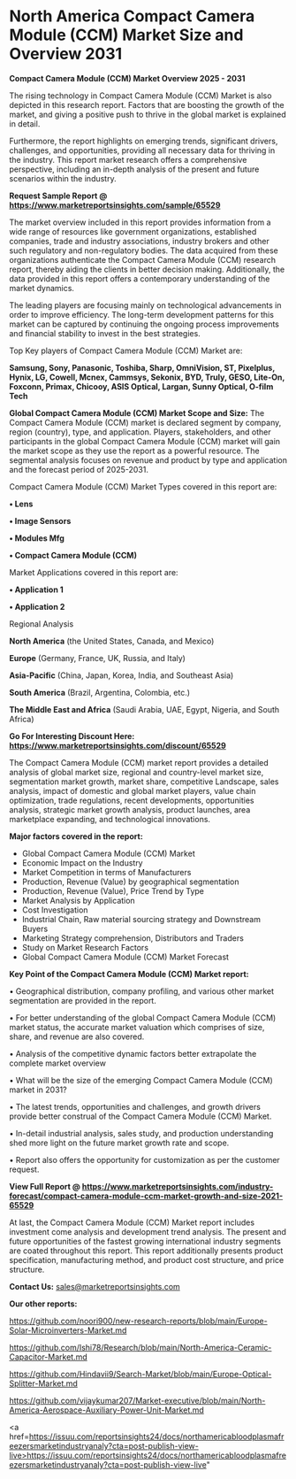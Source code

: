 # North America Compact Camera Module (CCM) Market Size and Overview 2031

<Strong> Compact Camera Module (CCM) Market Overview 2025 - 2031</strong>

The rising technology in Compact Camera Module (CCM) Market is also depicted in this research report. Factors that are boosting the growth of the market, and giving a positive push to thrive in the global market is explained in detail.

Furthermore, the report highlights on emerging trends, significant drivers, challenges, and opportunities, providing all necessary data for thriving in the industry. This report market research offers a comprehensive perspective, including an in-depth analysis of the present and future scenarios within the industry.

<strong>Request Sample Report @ <a href=https://www.marketreportsinsights.com/sample/65529>https://www.marketreportsinsights.com/sample/65529</a></strong>

The market overview included in this report provides information from a wide range of resources like government organizations, established companies, trade and industry associations, industry brokers and other such regulatory and non-regulatory bodies. The data acquired from these organizations authenticate the Compact Camera Module (CCM) research report, thereby aiding the clients in better decision making. Additionally, the data provided in this report offers a contemporary understanding of the market dynamics.

The leading players are focusing mainly on technological advancements in order to improve efficiency. The long-term development patterns for this market can be captured by continuing the ongoing process improvements and financial stability to invest in the best strategies.

Top Key players of Compact Camera Module (CCM) Market are:

<strong>Samsung, Sony, Panasonic, Toshiba, Sharp, OmniVision, ST, Pixelplus, Hynix, LG, Cowell, Mcnex, Cammsys, Sekonix, BYD, Truly, GESO, Lite-On, Foxconn, Primax, Chicooy, ASIS Optical, Largan, Sunny Optical, O-film Tech</strong>

<strong><b>Global Compact Camera Module (CCM) Market Scope and Size:</b></strong>
The Compact Camera Module (CCM) market is declared segment by company, region (country), type, and application. Players, stakeholders, and other participants in the global Compact Camera Module (CCM) market will gain the market scope as they use the report as a powerful resource. The segmental analysis focuses on revenue and product by type and application and the forecast period of 2025-2031.

Compact Camera Module (CCM) Market Types covered in this report are:

<strong>• Lens

• Image Sensors

• Modules Mfg

• Compact Camera Module (CCM)</strong>

Market Applications covered in this report are:

<strong>• Application 1

• Application 2</strong> 

Regional Analysis

<strong>North America</strong> (the United States, Canada, and Mexico)

<strong>Europe</strong> (Germany, France, UK, Russia, and Italy)

<strong>Asia-Pacific</strong> (China, Japan, Korea, India, and Southeast Asia)

<strong>South America</strong> (Brazil, Argentina, Colombia, etc.)

<strong>The Middle East and Africa</strong> (Saudi Arabia, UAE, Egypt, Nigeria, and South Africa)

<strong>Go For Interesting Discount Here: <a href=https://www.marketreportsinsights.com/discount/65529>https://www.marketreportsinsights.com/discount/65529</a></strong>

The Compact Camera Module (CCM) market report provides a detailed analysis of global market size, regional and country-level market size, segmentation market growth, market share, competitive Landscape, sales analysis, impact of domestic and global market players, value chain optimization, trade regulations, recent developments, opportunities analysis, strategic market growth analysis, product launches, area marketplace expanding, and technological innovations.

<strong><b>Major factors covered in the report:</b></strong>
<ul>
  <li>Global Compact Camera Module (CCM) Market </li>
  <li>Economic Impact on the Industry</li>
  <li>Market Competition in terms of Manufacturers</li>
  <li>Production, Revenue (Value) by geographical segmentation</li>
  <li>Production, Revenue (Value), Price Trend by Type</li>
  <li>Market Analysis by Application</li>
  <li>Cost Investigation</li>
  <li>Industrial Chain, Raw material sourcing strategy and Downstream Buyers</li>
  <li>Marketing Strategy comprehension, Distributors and Traders</li>
  <li>Study on Market Research Factors</li>
  <li>Global Compact Camera Module (CCM) Market Forecast</li>
</ul>

<strong><b>Key Point of the Compact Camera Module (CCM) Market report:</b></strong>

• Geographical distribution, company profiling, and various other market segmentation are provided in the report.

• For better understanding of the global Compact Camera Module (CCM) market status, the accurate market valuation which comprises of size, share, and revenue are also covered.

• Analysis of the competitive dynamic factors better extrapolate the complete market overview

• What will be the size of the emerging Compact Camera Module (CCM) market in 2031?

• The latest trends, opportunities and challenges, and growth drivers provide better construal of the Compact Camera Module (CCM) Market.

• In-detail industrial analysis, sales study, and production understanding shed more light on the future market growth rate and scope.

• Report also offers the opportunity for customization as per the customer request.

<strong><b>View Full Report @ <a href=https://www.marketreportsinsights.com/industry-forecast/compact-camera-module-ccm-market-growth-and-size-2021-65529>https://www.marketreportsinsights.com/industry-forecast/compact-camera-module-ccm-market-growth-and-size-2021-65529</a></b></strong>


At last, the Compact Camera Module (CCM) Market report includes investment come analysis and development trend analysis. The present and future opportunities of the fastest growing international industry segments are coated throughout this report. This report additionally presents product specification, manufacturing method, and product cost structure, and price structure.

<strong>Contact Us:</strong>
sales@marketreportsinsights.com

<strong>Our other reports:</strong>

<a href=https://github.com/noori900/new-research-reports/blob/main/Europe-Solar-Microinverters-Market.md>https://github.com/noori900/new-research-reports/blob/main/Europe-Solar-Microinverters-Market.md</a>

<a href=https://github.com/Ishi78/Research/blob/main/North-America-Ceramic-Capacitor-Market.md>https://github.com/Ishi78/Research/blob/main/North-America-Ceramic-Capacitor-Market.md</a>

<a href=https://github.com/Hindavii9/Search-Market/blob/main/Europe-Optical-Splitter-Market.md>https://github.com/Hindavii9/Search-Market/blob/main/Europe-Optical-Splitter-Market.md</a>

<a href=https://github.com/vijaykumar207/Market-executive/blob/main/North-America-Aerospace-Auxiliary-Power-Unit-Market.md>https://github.com/vijaykumar207/Market-executive/blob/main/North-America-Aerospace-Auxiliary-Power-Unit-Market.md</a>

<a href=https://issuu.com/reportsinsights24/docs/northamericabloodplasmafreezersmarketindustryanaly?cta=post-publish-view-live>https://issuu.com/reportsinsights24/docs/northamericabloodplasmafreezersmarketindustryanaly?cta=post-publish-view-live</a>"
